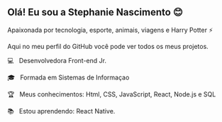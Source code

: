 ## Olá! Eu sou a Stephanie Nascimento 😊

Apaixonada por tecnologia, esporte, animais, viagens e Harry Potter ⚡

Aqui no meu perfil do GitHub você pode ver todos os meus projetos.

💻  &nbsp; Desenvolvedora Front-end Jr.

🎓 &nbsp; Formada em Sistemas de Informaçao

🏆 &nbsp; Meus conhecimentos: Html, CSS, JavaScript, React, Node.js e SQL

📚 &nbsp; Estou aprendendo: React Native.
